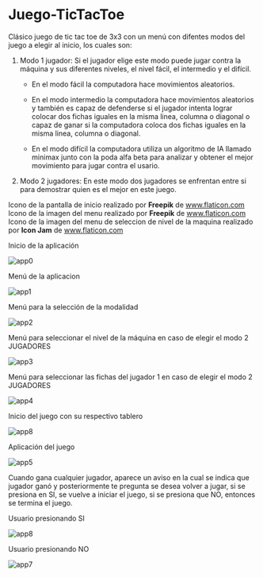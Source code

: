 # Juego-TicTacToe

Clásico juego de tic tac toe de 3x3 con un menú con difentes modos del juego a elegir al inicio, los cuales son:
<body>
<ol>
  <li>Modo 1 jugador: Si el jugador elige este modo puede jugar contra la máquina y sus diferentes niveles, el nivel fácil, el intermedio y el difícil.</li>
  <ul>
    <p>
      <li>En el modo fácil la computadora hace movimientos aleatorios.</li>
    </p>
    <p>
      <li>En el modo intermedio la computadora hace movimientos aleatorios y también es capaz de defenderse si el jugador intenta lograr colocar dos fichas iguales en la misma linea, columna o diagonal o capaz de ganar si la computadora coloca dos fichas iguales en la misma linea, columna o diagonal.</li>
    </p>
    <p>
      <li>En el modo difícil la computadora utiliza un algoritmo de IA llamado minimax junto con la poda alfa beta para analizar y obtener el mejor movimiento para jugar contra el usario.</li>
    </p>
  </ul>
  <p>
    <li>Modo 2 jugadores: En este modo dos jugadores se enfrentan entre si para demostrar quien es el mejor en este juego.</li>
  </p>
</ol>
</body>

Icono de la pantalla de inicio realizado por <b>Freepik</b> de www.flaticon.com
Icono de la imagen del menu realizado por <b>Freepik</b> de www.flaticon.com
Icono de la imagen del menu de seleccion de nivel de la maquina realizado por <b>Icon Jam</b> de www.flaticon.com

Inicio de la aplicación

![app0](https://github.com/darkcrow-dev/Juego-TicTacToe/assets/108247794/357a3b3c-59df-4730-a5ff-1b00cdd02e3d)

Menú de la aplicacion

![app1](https://github.com/darkcrow-dev/Juego-TicTacToe/assets/108247794/43cad727-c371-4409-a3e7-a027f226d68e)

Menú para la selección de la modalidad

![app2](https://github.com/darkcrow-dev/Juego-TicTacToe/assets/108247794/a762a6b0-b906-4c94-ab0e-8a7783210642)

Menú para seleccionar el nivel de la máquina en caso de elegir el modo 2 JUGADORES

![app3](https://github.com/darkcrow-dev/Juego-TicTacToe/assets/108247794/bfce8585-0fb9-4e0b-ac6d-9e6516d5eef0)

Menú para seleccionar las fichas del jugador 1 en caso de elegir el modo 2 JUGADORES

![app4](https://github.com/darkcrow-dev/Juego-TicTacToe/assets/108247794/1c0738b0-89c5-4632-a78a-adbe3b917f35)

Inicio del juego con su respectivo tablero

![app8](https://github.com/darkcrow-dev/Juego-TicTacToe/assets/108247794/4406482d-a39e-47fb-91fa-9f81f89d88d7)

Aplicación del juego

![app5](https://github.com/darkcrow-dev/Juego-TicTacToe/assets/108247794/c563d538-1538-4b00-b19c-d29dfde4833b)

Cuando gana cualquier jugador, aparece un aviso en la cual se indica que jugador ganó y posteriormente te pregunta se desea volver a jugar, si se presiona en SI,
se vuelve a iniciar el juego, si se presiona que NO, entonces se termina el juego.

Usuario presionando SI

![app8](https://github.com/darkcrow-dev/Juego-TicTacToe/assets/108247794/c58f1231-8633-461c-a954-bb4e0f8c44d7)

Usuario presionando NO

![app7](https://github.com/darkcrow-dev/Juego-TicTacToe/assets/108247794/eb16efdd-e0f2-4660-8357-f59afeff9b73)
